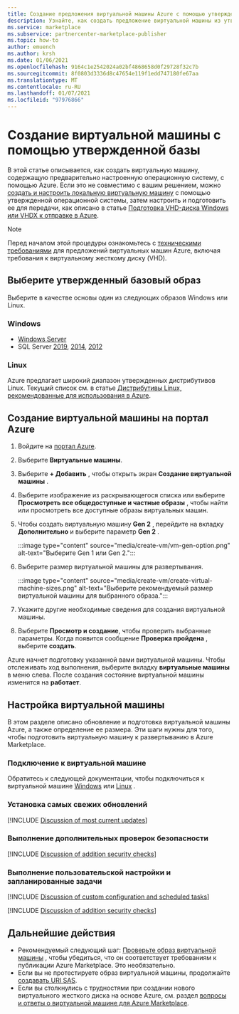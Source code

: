 ```yaml
---
title: Создание предложения виртуальной машины Azure с помощью утвержденной базы Azure Marketplace
description: Узнайте, как создать предложение виртуальной машины из утвержденной базы.
ms.service: marketplace
ms.subservice: partnercenter-marketplace-publisher
ms.topic: how-to
author: emuench
ms.author: krsh
ms.date: 01/06/2021
ms.openlocfilehash: 9164c1e2542024a02bf4868658d0f29728f32c7b
ms.sourcegitcommit: 8f0803d3336d8c47654e119f1edd747180fe67aa
ms.translationtype: MT
ms.contentlocale: ru-RU
ms.lasthandoff: 01/07/2021
ms.locfileid: "97976866"
---
```

# <a name="how-to-create-a-virtual-machine-using-an-approved-base"></a>Создание виртуальной машины с помощью утвержденной базы

В этой статье описывается, как создать виртуальную машину, содержащую предварительно настроенную операционную систему, с помощью Azure. Если это не совместимо с вашим решением, можно [создать и настроить локальную виртуальную машину](azure-vm-create-using-own-image.md) с помощью утвержденной операционной системы, затем настроить и подготовить ее для передачи, как описано в статье [Подготовка VHD-диска Windows или VHDX к отправке в Azure](../virtual-machines/windows/prepare-for-upload-vhd-image.md).

> [!NOTE]
> Перед началом этой процедуры ознакомьтесь с [техническими требованиями](marketplace-virtual-machines.md#technical-requirements) для предложений виртуальных машин Azure, включая требования к виртуальному жесткому диску (VHD).

## <a name="select-an-approved-base-image"></a>Выберите утвержденный базовый образ

Выберите в качестве основы один из следующих образов Windows или Linux.

### <a name="windows"></a>Windows

- [Windows Server](https://azuremarketplace.microsoft.com/en-us/marketplace/apps/microsoftwindowsserver.windowsserver?tab=Overview)
- SQL Server [2019](https://azuremarketplace.microsoft.com/marketplace/apps/microsoftsqlserver.sql2019-ws2019?tab=Overview), [2014](https://azuremarketplace.microsoft.com/marketplace/apps/microsoftsqlserver.sql2014sp3-ws2012r2?tab=Overview), [2012](https://azuremarketplace.microsoft.com/marketplace/apps/microsoftsqlserver.sql2012sp4-ws2012r2?tab=Overview)

### <a name="linux"></a>Linux

Azure предлагает широкий диапазон утвержденных дистрибутивов Linux. Текущий список см. в статье [Дистрибутивы Linux, рекомендованные для использования в Azure](../virtual-machines/linux/endorsed-distros.md).

## <a name="create-vm-on-the-azure-portal"></a>Создание виртуальной машины на портал Azure

1. Войдите на [портал Azure](https://ms.portal.azure.com/).
2. Выберите **Виртуальные машины**.
3. Выберите **+ Добавить** , чтобы открыть экран **Создание виртуальной машины** .
4. Выберите изображение из раскрывающегося списка или выберите **Просмотреть все общедоступные и частные образы** , чтобы найти или просмотреть все доступные образы виртуальных машин.
5. Чтобы создать виртуальную машину **Gen 2** , перейдите на вкладку **Дополнительно** и выберите параметр **Gen 2** .

    :::image type="content" source="media/create-vm/vm-gen-option.png" alt-text="Выберите Gen 1 или Gen 2.":::

6. Выберите размер виртуальной машины для развертывания.

    :::image type="content" source="media/create-vm/create-virtual-machine-sizes.png" alt-text="Выберите рекомендуемый размер виртуальной машины для выбранного образа.":::

7. Укажите другие необходимые сведения для создания виртуальной машины.
8. Выберите **Просмотр и создание**, чтобы проверить выбранные параметры. Когда появится сообщение **Проверка пройдена** , выберите  **создать**.

Azure начнет подготовку указанной вами виртуальной машины. Чтобы отслеживать ход выполнения, выберите вкладку **виртуальные машины** в меню слева. После создания состояние виртуальной машины изменится на **работает**.

## <a name="configure-the-vm"></a>Настройка виртуальной машины

В этом разделе описано обновление и подготовка виртуальной машины Azure, а также определение ее размера. Эти шаги нужны для того, чтобы подготовить виртуальную машину к развертыванию в Azure Marketplace.

### <a name="connect-to-your-vm"></a>Подключение к виртуальной машине

Обратитесь к следующей документации, чтобы подключиться к виртуальной машине [Windows](../virtual-machines/windows/connect-logon.md) или [Linux](../virtual-machines/linux/ssh-from-windows.md#connect-to-your-vm) .

### <a name="install-the-most-current-updates"></a>Установка самых свежих обновлений

[!INCLUDE [Discussion of most current updates](includes/most-current-updates.md)]

### <a name="perform-additional-security-checks"></a>Выполнение дополнительных проверок безопасности

[!INCLUDE [Discussion of addition security checks](includes/additional-security-checks.md)]

### <a name="perform-custom-configuration-and-scheduled-tasks"></a>Выполнение пользовательской настройки и запланированные задачи

[!INCLUDE [Discussion of custom configuration and scheduled tasks](includes/custom-config.md)]

[!INCLUDE [Discussion of addition security checks](includes/size-connect-generalize.md)]

## <a name="next-steps"></a>Дальнейшие действия

- Рекомендуемый следующий шаг: [Проверьте образ виртуальной машины](azure-vm-image-test.md) , чтобы убедиться, что он соответствует требованиям к публикации Azure Marketplace. Это необязательно.
- Если вы не протестируете образ виртуальной машины, продолжайте [создавать URI SAS](azure-vm-get-sas-uri.md).
- Если вы столкнулись с трудностями при создании нового виртуального жесткого диска на основе Azure, см. раздел [вопросы и ответы о виртуальной машине для Azure Marketplace](azure-vm-create-faq.md).